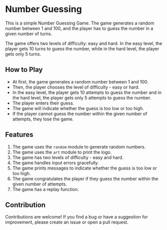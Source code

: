 <h1>Number Guessing</h1>

This is a simple Number Guessing Game. The game generates a random number between 1 and 100, and the player has to guess the number in a given number of turns.

The game offers two levels of difficulty: easy and hard. In the easy level, the player gets 10 turns to guess the number, while in the hard level, the player gets only 5 turns.

<h2>How to Play</h2>

- At first, the game generates a random number between 1 and 100.
- Then, the player chooses the level of difficulty - easy or hard.
- In the easy level, the player gets 10 attempts to guess the number and in the hard level, the player gets only 5 attempts to guess the number.
- The player enters their guess.
- The game will indicate whether the guess is too low or too high.
- If the player cannot guess the number within the given number of attempts, they lose the game.

<h2>Features</h2>

1. The game uses the `random` module to generate random numbers.
2. The game uses the `art` module to print the logo.
3. The game has two levels of difficulty - easy and hard.
4. The game handles input errors gracefully.
5. The game prints messages to indicate whether the guess is too low or too high.
6. The game congratulates the player if they guess the number within the given number of attempts.
7. The game has a replay function.

<h2>Contribution</h2>

Contributions are welcome! If you find a bug or have a suggestion for improvement, please create an issue or open a pull request.
